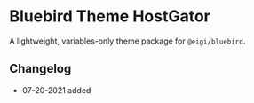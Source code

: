 # Bluebird Theme HostGator

A lightweight, variables-only theme package for `@eigi/bluebird`.

## Changelog

- 07-20-2021 added
